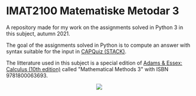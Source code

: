 # IMAT2100 Matematiske Metodar 3
A repository made for my work on the assignments solved in Python 3 in this subject, autumn 2021.

The goal of the assignments solved in Python is to compute an answer with syntax suitable for the input in [CAPQuiz (STACK)](https://capquiz.math.ntnu.no/).

The litterature used in this subject is a special edition of [Adams & Essex: Calculus (10th edition)](https://www.pearson.com/se/Nordics-Higher-Education/subject-catalogue/mathematics/Calculus-A-Complete-Course-Adams-10e.html) called "Mathematical Methods 3" with ISBN 9781800063693.

<p align="center">
  <img src="https://github.com/haavardok/IMAT2100_matematiske_metodar_3/blob/main/pictures/good_ol_book.png?raw=true" "Good ol' book">
</p>
